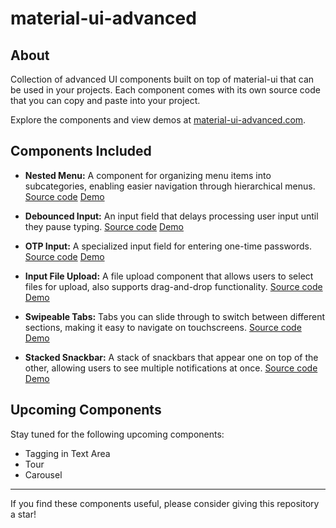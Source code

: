 # material-ui-advanced

## About

Collection of advanced UI components built on top of material-ui that can be used in your projects. Each component comes with its own source code that you can copy and paste into your project.

Explore the components and view demos at [material-ui-advanced.com](https://material-ui-advanced.com/).

## Components Included

- **Nested Menu:** A component for organizing menu items into subcategories, enabling easier navigation through hierarchical menus. [Source code](https://github.com/sai6855/material-ui-advanced/blob/master/src/components/NestedMenu.tsx) [Demo](https://material-ui-advanced.com/)

- **Debounced Input:** An input field that delays processing user input until they pause typing. [Source code](https://github.com/sai6855/material-ui-advanced/blob/master/src/components/DebouncedInput.tsx) [Demo](https://material-ui-advanced.com/#debounced-input)

- **OTP Input:** A specialized input field for entering one-time passwords. [Source code](https://github.com/sai6855/material-ui-advanced/blob/master/src/components/OtpInput.tsx) [Demo](https://material-ui-advanced.com/#otp-input)

- **Input File Upload:** A file upload component that allows users to select files for upload, also supports drag-and-drop functionality. [Source code](https://github.com/sai6855/material-ui-advanced/blob/master/src/components/InputFileUpload.tsx) [Demo](https://material-ui-advanced.com/#input-file-upload)

- **Swipeable Tabs:** Tabs you can slide through to switch between different sections, making it easy to navigate on touchscreens. [Source code](https://github.com/sai6855/material-ui-advanced/blob/master/src/components/SwipeableTabs.tsx) [Demo](https://material-ui-advanced.com/#swipeable-tabs)

- **Stacked Snackbar:** A stack of snackbars that appear one on top of the other, allowing users to see multiple notifications at once. [Source code](https://github.com/sai6855/material-ui-advanced/blob/master/src/components/StackedSnackBar.tsx) [Demo](https://material-ui-advanced.com/#stacked-snackbar)

## Upcoming Components

Stay tuned for the following upcoming components:

- Tagging in Text Area
- Tour
- Carousel

---

If you find these components useful, please consider giving this repository a star!
